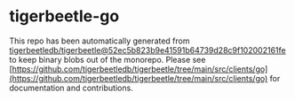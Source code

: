 # tigerbeetle-go
This repo has been automatically generated from [tigerbeetledb/tigerbeetle@52ec5b823b9e41591b64739d28c9f102002161fe](https://github.com/tigerbeetledb/tigerbeetle/commit/52ec5b823b9e41591b64739d28c9f102002161fe) to keep binary blobs out of the monorepo. Please see [https://github.com/tigerbeetledb/tigerbeetle/tree/main/src/clients/go](https://github.com/tigerbeetledb/tigerbeetle/tree/main/src/clients/go) for documentation and contributions.
